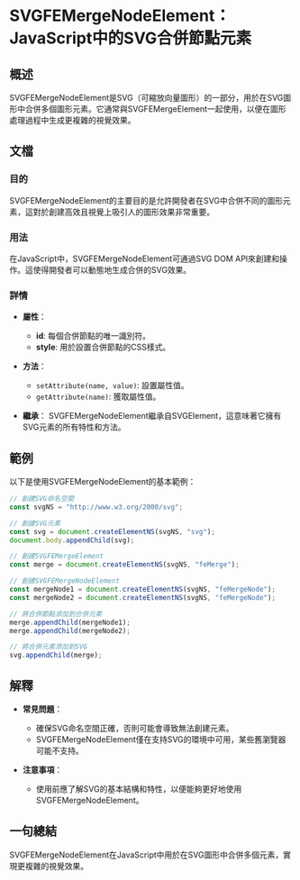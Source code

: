<!--
Meta Description: # SVGFEMergeNodeElement：JavaScript中的SVG合併節點元素 ## 概述 SVGFEMergeNodeElement是SVG（可縮放向量圖形）的一部分，用於在SVG圖形中合併多個圖形元素。它通常與SVGFEMergeElement一起使用，以便在圖形處理過程中生成更複雜...
Meta Keywords: const, svgns, svg, document, createelementns
-->

# SVGFEMergeNodeElement：JavaScript中的SVG合併節點元素

## 概述
SVGFEMergeNodeElement是SVG（可縮放向量圖形）的一部分，用於在SVG圖形中合併多個圖形元素。它通常與SVGFEMergeElement一起使用，以便在圖形處理過程中生成更複雜的視覺效果。

## 文檔
### 目的
SVGFEMergeNodeElement的主要目的是允許開發者在SVG中合併不同的圖形元素，這對於創建高效且視覺上吸引人的圖形效果非常重要。

### 用法
在JavaScript中，SVGFEMergeNodeElement可通過SVG DOM API來創建和操作。這使得開發者可以動態地生成合併的SVG效果。

### 詳情
- **屬性**：
  - **id**: 每個合併節點的唯一識別符。
  - **style**: 用於設置合併節點的CSS樣式。
  
- **方法**：
  - `setAttribute(name, value)`: 設置屬性值。
  - `getAttribute(name)`: 獲取屬性值。
  
- **繼承**：
  SVGFEMergeNodeElement繼承自SVGElement，這意味著它擁有SVG元素的所有特性和方法。

## 範例
以下是使用SVGFEMergeNodeElement的基本範例：

```javascript
// 創建SVG命名空間
const svgNS = "http://www.w3.org/2000/svg";

// 創建SVG元素
const svg = document.createElementNS(svgNS, "svg");
document.body.appendChild(svg);

// 創建SVGFEMergeElement
const merge = document.createElementNS(svgNS, "feMerge");

// 創建SVGFEMergeNodeElement
const mergeNode1 = document.createElementNS(svgNS, "feMergeNode");
const mergeNode2 = document.createElementNS(svgNS, "feMergeNode");

// 將合併節點添加到合併元素
merge.appendChild(mergeNode1);
merge.appendChild(mergeNode2);

// 將合併元素添加到SVG
svg.appendChild(merge);
```

## 解釋
- **常見問題**：
  - 確保SVG命名空間正確，否則可能會導致無法創建元素。
  - SVGFEMergeNodeElement僅在支持SVG的環境中可用，某些舊瀏覽器可能不支持。
  
- **注意事項**：
  - 使用前應了解SVG的基本結構和特性，以便能夠更好地使用SVGFEMergeNodeElement。

## 一句總結
SVGFEMergeNodeElement在JavaScript中用於在SVG圖形中合併多個元素，實現更複雜的視覺效果。